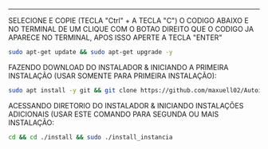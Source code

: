 ---------------------------------------------------------------------------------------------------------------------------------------------------

SELECIONE E COPIE (TECLA "Ctrl" + A TECLA "C") O CODIGO ABAIXO E NO TERMINAL DE UM CLIQUE COM O BOTAO DIREITO QUE O CODIGO JA APARECE NO TERMINAL, APOS ISSO APERTE A TECLA "ENTER"
```bash
sudo apt-get update && sudo apt-get upgrade -y
```

FAZENDO DOWNLOAD DO INSTALADOR & INICIANDO A PRIMEIRA INSTALAÇÃO (USAR SOMENTE PARA PRIMEIRA INSTALAÇÃO):

```bash
sudo apt install -y git && git clone https://github.com/maxuell02/AutoinstaladorSAAS.git install_whaticket && sudo chmod -R 777 install_whaticket  && cd install_whaticket  && sudo ./install_primaria
```

ACESSANDO DIRETORIO DO INSTALADOR & INICIANDO INSTALAÇÕES ADICIONAIS (USAR ESTE COMANDO PARA SEGUNDA OU MAIS INSTALAÇÃO:
```bash
cd && cd ./install && sudo ./install_instancia
```

